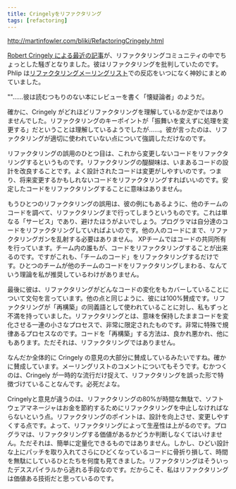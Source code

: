 ```yaml
---
title: Cringelyをリファクタリング
tags: [refactoring]
---
```


http://martinfowler.com/bliki/RefactoringCringely.html

[Robert Cringely による最近の記事](http://www.pbs.org/cringely/pulpit/pulpit20030508.html)が、リファクタリングコミュニティの中でちょっとした騒ぎとなりました。彼はリファクタリングを批判していたのです。Phlip は[リファクタリングメーリングリスト](http://groups.yahoo.com/group/refactoring)での反応をいつになく神妙にまとめていました。

""……彼は読むつもりのない本にレビューを書く「懐疑論者」のようだ。

確かに、Cringely がどれほどリファクタリングを理解しているか定かではありませんでした。リファクタリングのキーポイントが「振舞いを変えずに処理を変更する」だということは理解しているようでしたが……。彼が言ったのは、リファクタリングが適切に使われていない点について強調しただけなのです。

リファクタリングの誤用のひとつ目は、これから変更しないコードをリファクタリングするというものです。リファクタリングの醍醐味は、いまあるコードの設計を改良することです。よく設計されたコードは変更がしやすいのです。つまり、将来変更するかもしれないコードをリファクタリングすればいいのです。安定したコードをリファクタリングすることに意味はありません。

もうひとつのリファクタリングの誤用は、彼の例にもあるように、他のチームのコードを調べて、リファクタリングまで行ってしまうというものです。これは単なる「サービス」であり、避けたほうがよいでしょう。プログラマは自分達のコードをリファクタリングしていればよいのです。他の人のコードにまで、リファクタリングガンを乱射する必要はありません。 XPチームではコードの共同所有を行っています。チーム内の誰もが、コードをリファクタリングすることが出来るのです。ですがこれも、「チームのコード」をリファクタリングするだけです。ひとつのチームが他のチームのコードをリファクタリングしまわる、なんていう理論を私が推奨しているわけがありません。

最後に彼は、リファクタリングがどんなコードの変化をもカバーしていることについて文句を言っています。他の点と同じように、彼には100%賛成です。リファクタリングが「再構築」の同義語として使われていることに対し、私もずっと不満を持っていました。リファクタリングとは、意味を保持したままコードを変化させる一連の小さなプロセスで、非常に限定されたものです。非常に特殊で規律あるプロセスなのです。コードを「再構築」する方法は、良かれ悪かれ、他にもあります。ただそれは、リファクタリングではありません。

なんだか全体的に Cringely の意見の大部分に賛成しているみたいですね。確かに賛成しています。メーリングリストのコメントについてもそうです。むかつくのは、Cringely が一時的な流行だけ捉えて、リファクタリングを誤った形で特徴づけていることなんです。必死だよな。

Cringelyと意見が違うのは、リファクタリングの80%が時間な無駄で、ソフトウェアマネージャはお金を節約するためにリファクタリングを中止しなければならないという点。リファクタリングのポイントは、設計を向上させ、変更しやすくする点です。よって、リファクタリングによって生産性は上がるのです。プログラマは、リファクタリングする価値があるかどうか判断しなくてはいけません。ただそれは、簡単に定量化できるものではありません。しかし、ひどい設計な上にパッチを取り入れてさらにひどくなっているコードに骨折り損して、時間を無駄にしているひとたちを何度も見てきました。リファクタリングはそういったデススパイラルから逃れる手段なのです。だからこそ、私はリファクタリングは価値ある技術だと思っているのです。
